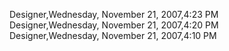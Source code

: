 ﻿Designer,Wednesday, November 21, 2007,4:23 PM  Designer,Wednesday, November 21, 2007,4:20 PM  Designer,Wednesday, November 21, 2007,4:10 PM